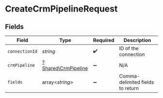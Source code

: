 # CreateCrmPipelineRequest


## Fields

| Field                                                     | Type                                                      | Required                                                  | Description                                               |
| --------------------------------------------------------- | --------------------------------------------------------- | --------------------------------------------------------- | --------------------------------------------------------- |
| `connectionId`                                            | *string*                                                  | :heavy_check_mark:                                        | ID of the connection                                      |
| `crmPipeline`                                             | [?Shared\CrmPipeline](../../Models/Shared/CrmPipeline.md) | :heavy_minus_sign:                                        | N/A                                                       |
| `fields`                                                  | array<*string*>                                           | :heavy_minus_sign:                                        | Comma-delimited fields to return                          |
